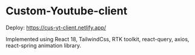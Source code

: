 # Custom-Youtube-client

Deploy: https://cus-yt-client.netlify.app/

Implemented using React 18, TailwindCss, RTK toolkit, react-query, axios, react-spring animation library.